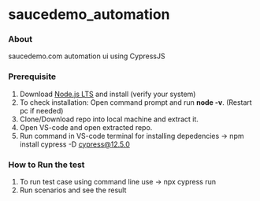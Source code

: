 # saucedemo_automation


### About
saucedemo.com automation ui using CypressJS


### Prerequisite
1. Download [Node.js LTS](https://nodejs.org/en/) and install (verify your system)
2. To check installation: Open command prompt and run **node -v**. (Restart pc if needed)
3. Clone/Download repo into local machine and extract it.
4. Open VS-code and open extracted repo.
5. Run command in VS-code terminal for installing depedencies -> npm install cypress -D cypress@12.5.0

### How to Run the test 
1. To run test case using command line use -> npx cypress run
2. Run scenarios and see the result
